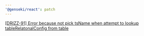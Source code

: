 ```yaml
---
'@genseki/react': patch
---
```


[[DRIZZ-91] Error because not pick tsName when attempt to lookup tableRelatonalConfig from table](https://app.plane.so/softnetics/browse/DRIZZ-91/)

